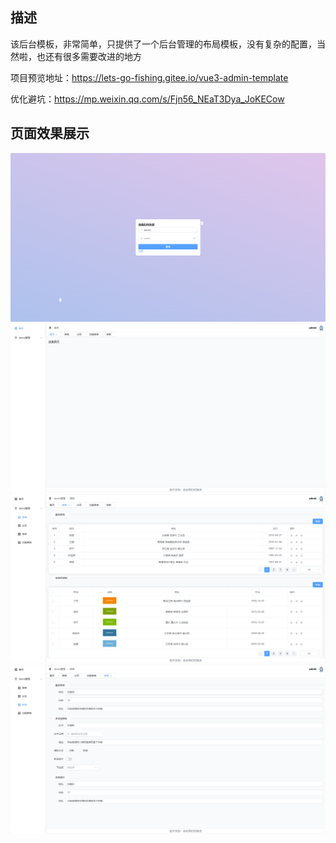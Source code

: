 ## 描述

该后台模板，非常简单，只提供了一个后台管理的布局模板，没有复杂的配置，当然啦，也还有很多需要改进的地方

项目预览地址：https://lets-go-fishing.gitee.io/vue3-admin-template

优化避坑：https://mp.weixin.qq.com/s/Fjn56_NEaT3Dya_JoKECow

## 页面效果展示

![image-20231011102712424](./mock/playImg/login.png)![image-20231011102712424](./mock/playImg/dashboard.png)![image-20231011102712424](./mock/playImg/table.png)![image-20231011102712424](./mock/playImg/form.png)
